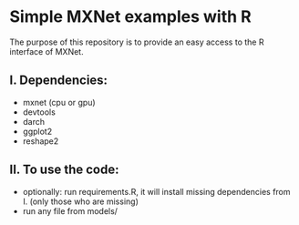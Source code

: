 # Simple MXNet examples with R 

The purpose of this repository is to provide an easy access to the R interface of MXNet. 

## I. Dependencies:

* mxnet (cpu or gpu)
* devtools
* darch
* ggplot2
* reshape2

## II. To use the code:

* optionally: run requirements.R, it will install missing dependencies from I. (only those who are missing)
* run any file from models/

